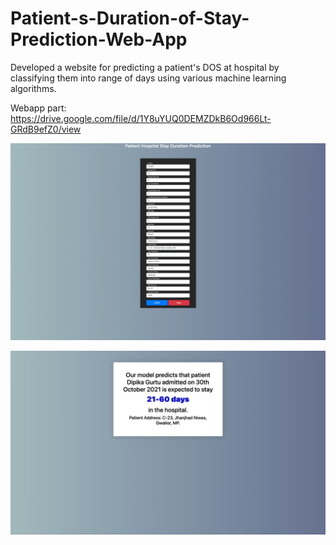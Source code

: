 # Patient-s-Duration-of-Stay-Prediction-Web-App
Developed a website for predicting a patient's DOS at hospital by classifying them into range of days using various machine learning algorithms.

Webapp part: https://drive.google.com/file/d/1Y8uYUQ0DEMZDkB6Od966Lt-GRdB9efZ0/view

![Input Page](https://github.com/dipikagurtoo/Patient-s-Duration-of-Stay-Prediction-Web-App/blob/main/Input%20Screenshot.jpeg)

![Output Page](https://github.com/dipikagurtoo/Patient-s-Duration-of-Stay-Prediction-Web-App/blob/main/Output%20Screenshot.jpeg)
